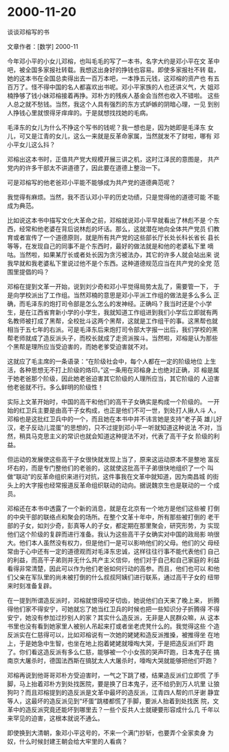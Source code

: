 # 2000-11-20

谈谈邓榕写的书

文章作者：[数学]   2000-11

今年邓小平的小女儿邓榕，也叫毛毛的写了一本书，名字大约是邓小平在文 革中吧，被全国多家报社转载。我想这出身好的挣钱也容易。即使多家报社不转 载，她的这本书在全国总卖得出去一百万本吧，一本挣五元钱，这邓榕的资产也 有五百万了。怪不得中国的名人都喜欢出书呢。邓小平家族的人也还讲义气，大 姐邓楠挣够了钱小妹邓榕接着再挣。邓朴方的残疾人基金会当然也收入不错啦。 这些人总之就不愁钱。当然，我这个人具有强烈的东方式妒嫉的阴暗心理，一见 到别人挣钱心里就恨得牙痒痒的。于是就想找找她的毛病。

毛泽东的女儿为什么不挣这个写书的钱呢？我一想也是，因为她即是毛泽东 女儿，可又是江青的女儿，这么一来就是反革命家属，当然就发不了财啦，哪有 邓小平女儿这么抖？

邓榕出这本书时，正值共产党大规模开展三讲之机，这时江泽民的意图是， 共产党内的许多干部太不讲道德了，因此要在道德上整治一下。

可是邓榕写的他老爸邓小平能不能够成为共产党的道德典范呢？

我觉得有麻烦。当然，我不否认邓小平的历史功绩，只是觉得他的道德可能 不能成为典范。

比如说这本书中描写文化大革命之前，邓榕就说邓小平早就看出了林彪不是 个东西，经常和他老婆在背后说林彪的坏话。那么，这就潜在地向全体共产党员 们教育或者宣传了一个道德原则，就是所有共产党的这些部长厅长处长科长省长 县长等等，在发现自己的同事不是个东西时，最好的做法就是和他的老婆私下里 嘀咕。当然啦，如果某厅长或者处长因为贪污被法办，其它的许多人就会站出来 说我早就和我老婆私下里说过他不是个东西。这种道德规范应当在共产党的全党 范围里提倡的吗？

邓榕在提到文革一开始，说到刘少奇和邓小平觉得局势太乱了，需要管一下， 于是向学校派出了工作组。当然邓楠的意思是邓小平派工作组的做法是多么多么 正确，而毛泽东的炮打司令部是怎么怎么的发神经。正确吗？我当时还是个小学 生，是在江西省育新小学的小学生，我就知道工作组进到我们小学后立即就有两 名教师被打成了黑帮，全校批斗这两个黑帮，这就是工作组干的事。这黑帮也就 相当于五七年的右派。可是毛泽东后来炮打司令部大字报一出后，我们学校的黑 帮老师就成了造反派头子，而校长就成了走资派挨斗。当然啦，邓榕是认为那些 个黑帮是理所应当受迫害的，而她老爹受迫害就不对。

这就应了毛主席的一条语录：“在阶级社会中，每个人都在一定的阶级地位 上生活，各种思想无不打上阶级的烙印。”这一条用在邓榕身上也绝对正确，邓 榕是属于她老爸那个阶级，因此她老爸迫害其它阶级的人理所应当，其它阶级的 人迫害他老爸就不行。多么鲜明的阶级性！

实际上文革开始时，中国的高干和他们的高干子女确实是构成一个阶级的。 一开始的红卫兵主要是由高干子女构成，也正是他们不可一世，到处打人揪人斗 人，邓榕也是这批红卫兵中的一个，而且她在本书中并不讳言她是支持“老子英 雄儿好汉，老子反动儿混蛋”的思想的，只不过提到邓小平一听就知道这种说法 不对，当然，稍具马克思主义的常识也就会知道这种提法不对，代表了高干子女 阶级的利益。

但运动的发展使这些高干子女很快就发现上当了，原来这运动原本不是整地 富反坏右的，而是专门整他们的老爸的，这就使这批高干子弟很快地组织了一个 叫做“联动”的反革命组织来进行对抗，这件事我在文革中就知道，因为南昌城 的街头上的大字报也经常报道反革命组织联动的动向。据说魏京生也是联动的一 个成员。

邓榕还在本书中透露了一个新的消息，就是在北京有一个地方是他们这些被 打倒的中央干部的联络点和聚会的场所。在整个文革十年中，所有那些被打倒的 老干部的子女，如刘少奇，彭真等人的子女，都定期在那里聚会，研究形势，为 实现他们这个阶级的复辟而进行准备。我认为这些高干子女确实对中国的政局影 响很大。他们本人虽然没有权力，但是他们一是可以影响他们的父母。他们的父 母经常由于心中还有一定的道德观而对毛泽东忠诚，这样往往行事不能代表他们 自己的利益，而高干子弟则并无什么共产主义信仰，他们对于自己和自己家庭的 利益看得非常清楚，因此可以作为他们老爸如何行动的高参。而且，他们也可以 和他们父亲在军队里的尚未被打倒的什么叔叔阿姨们进行联系，通过高干子女的 纽带来时刻准备复辟。

在一提到所谓造反派时，邓榕就恨得咬牙切齿，她说他们白天来了晚上来， 折腾得他们家不得安宁，可她就忘了她当红卫兵的时候也把一些知识分子折腾得 不得安宁，她没有参加过抄别人的家？其实什么造反派，无非是人民群众嘛，从 这本书里也没有看到她家里人被别人吊起来打或者坐老虎凳什么的。我觉得这些 个造反派实在仁慈得可以，比如邓榕说有一次她的姥姥和造反派推搡，被推得坐 在地上，于是她急中生智，也坐在地上抱着姥姥就嚎啕大哭，于是把造反派们吓 跑了。你们看这造反派有多么仁慈，能够被一个小女孩的哭声吓跑，日本鬼子在 搞南京大屠杀时，德国法西斯在搞犹太人大屠杀时，嚎啕大哭就能够把他们吓跑？

邓榕再说到他哥哥邓朴方受迫害时，一气之下跳了楼，结果造反派们立即慌 了手脚，马上抬着邓朴方到处找医院，要是换了日本鬼子，还不给扔到万人坑里 让狼狗叼？而且邓榕提到的造反派是文革中最坏的造反派，江青四人帮的爪牙谢 静宜等人，这最坏的造反派见到“坏蛋”跳楼都慌了手脚，要派人抬着到处找医 院，文革中的造反派究竟还能坏到哪里去？一些个反共人士就硬要形容成什么几 千年以来罕见的迫害，这根本就说不通么。

即使换到大清朝，象邓小平这号的，不来一个满门抄斩，也要弄个全家卖身 为奴，什么时候封建王朝会给大牢里的人看病？
